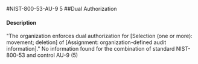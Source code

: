 #NIST-800-53-AU-9 5
##Dual Authorization
#### Description
"The organization enforces dual authorization for [Selection (one or more): movement; deletion] of [Assignment: organization-defined audit information]."
No information found for the combination of standard NIST-800-53 and control AU-9 (5)
